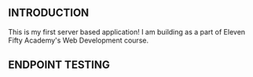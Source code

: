 ## INTRODUCTION

This is my first server based application! I am building as a part of Eleven Fifty Academy's Web Development course.

## ENDPOINT TESTING
